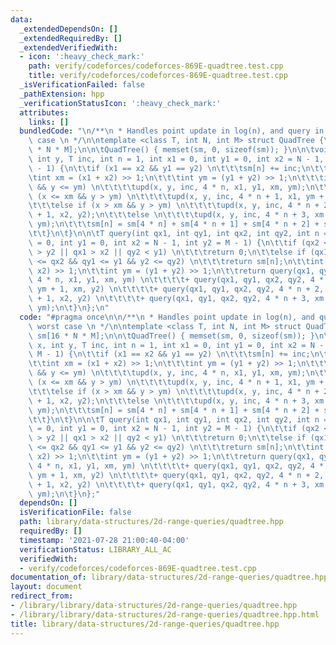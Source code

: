```yaml
---
data:
  _extendedDependsOn: []
  _extendedRequiredBy: []
  _extendedVerifiedWith:
  - icon: ':heavy_check_mark:'
    path: verify/codeforces/codeforces-869E-quadtree.test.cpp
    title: verify/codeforces/codeforces-869E-quadtree.test.cpp
  _isVerificationFailed: false
  _pathExtension: hpp
  _verificationStatusIcon: ':heavy_check_mark:'
  attributes:
    links: []
  bundledCode: "\n/**\n * Handles point update in log(n), and query in O(n) worst\
    \ case \n */\n\ntemplate <class T, int N, int M> struct QuadTree {\n\tT sm[16\
    \ * N * M];\n\n\tQuadTree() { memset(sm, 0, sizeof(sm)); }\n\n\tvoid upd(int x,\
    \ int y, T inc, int n = 1, int x1 = 0, int y1 = 0, int x2 = N - 1, int y2 = M\
    \ - 1) {\n\t\tif (x1 == x2 && y1 == y2) \n\t\t\tsm[n] += inc;\n\t\telse {\n\t\t\
    \tint xm = (x1 + x2) >> 1;\n\t\t\tint ym = (y1 + y2) >> 1;\n\t\t\tif (x <= xm\
    \ && y <= ym) \n\t\t\t\tupd(x, y, inc, 4 * n, x1, y1, xm, ym);\n\t\t\telse if\
    \ (x <= xm && y > ym) \n\t\t\t\tupd(x, y, inc, 4 * n + 1, x1, ym + 1, xm, y2);\n\
    \t\t\telse if (x > xm && y > ym) \n\t\t\t\tupd(x, y, inc, 4 * n + 2, xm + 1, ym\
    \ + 1, x2, y2);\n\t\t\telse \n\t\t\t\tupd(x, y, inc, 4 * n + 3, xm + 1, y1, x2,\
    \ ym);\n\t\t\tsm[n] = sm[4 * n] + sm[4 * n + 1] + sm[4 * n + 2] + sm[4 * n + 3];\n\
    \t\t}\n\t}\n\n\tT query(int qx1, int qy1, int qx2, int qy2, int n = 1, int x1\
    \ = 0, int y1 = 0, int x2 = N - 1, int y2 = M - 1) {\n\t\tif (qx2 < x1 || qy1\
    \ > y2 || qx1 > x2 || qy2 < y1) \n\t\t\treturn 0;\n\t\telse if (qx1 <= x1 && x2\
    \ <= qx2 && qy1 <= y1 && y2 <= qy2) \n\t\t\treturn sm[n];\n\t\tint xm = (x1 +\
    \ x2) >> 1;\n\t\tint ym = (y1 + y2) >> 1;\n\t\treturn query(qx1, qy1, qx2, qy2,\
    \ 4 * n, x1, y1, xm, ym) \n\t\t\t\t+ query(qx1, qy1, qx2, qy2, 4 * n + 1, x1,\
    \ ym + 1, xm, y2) \n\t\t\t\t+ query(qx1, qy1, qx2, qy2, 4 * n + 2, xm + 1, ym\
    \ + 1, x2, y2) \n\t\t\t\t+ query(qx1, qy1, qx2, qy2, 4 * n + 3, xm + 1, y1, x2,\
    \ ym);\n\t}\n};\n"
  code: "#pragma once\n\n/**\n * Handles point update in log(n), and query in O(n)\
    \ worst case \n */\n\ntemplate <class T, int N, int M> struct QuadTree {\n\tT\
    \ sm[16 * N * M];\n\n\tQuadTree() { memset(sm, 0, sizeof(sm)); }\n\n\tvoid upd(int\
    \ x, int y, T inc, int n = 1, int x1 = 0, int y1 = 0, int x2 = N - 1, int y2 =\
    \ M - 1) {\n\t\tif (x1 == x2 && y1 == y2) \n\t\t\tsm[n] += inc;\n\t\telse {\n\t\
    \t\tint xm = (x1 + x2) >> 1;\n\t\t\tint ym = (y1 + y2) >> 1;\n\t\t\tif (x <= xm\
    \ && y <= ym) \n\t\t\t\tupd(x, y, inc, 4 * n, x1, y1, xm, ym);\n\t\t\telse if\
    \ (x <= xm && y > ym) \n\t\t\t\tupd(x, y, inc, 4 * n + 1, x1, ym + 1, xm, y2);\n\
    \t\t\telse if (x > xm && y > ym) \n\t\t\t\tupd(x, y, inc, 4 * n + 2, xm + 1, ym\
    \ + 1, x2, y2);\n\t\t\telse \n\t\t\t\tupd(x, y, inc, 4 * n + 3, xm + 1, y1, x2,\
    \ ym);\n\t\t\tsm[n] = sm[4 * n] + sm[4 * n + 1] + sm[4 * n + 2] + sm[4 * n + 3];\n\
    \t\t}\n\t}\n\n\tT query(int qx1, int qy1, int qx2, int qy2, int n = 1, int x1\
    \ = 0, int y1 = 0, int x2 = N - 1, int y2 = M - 1) {\n\t\tif (qx2 < x1 || qy1\
    \ > y2 || qx1 > x2 || qy2 < y1) \n\t\t\treturn 0;\n\t\telse if (qx1 <= x1 && x2\
    \ <= qx2 && qy1 <= y1 && y2 <= qy2) \n\t\t\treturn sm[n];\n\t\tint xm = (x1 +\
    \ x2) >> 1;\n\t\tint ym = (y1 + y2) >> 1;\n\t\treturn query(qx1, qy1, qx2, qy2,\
    \ 4 * n, x1, y1, xm, ym) \n\t\t\t\t+ query(qx1, qy1, qx2, qy2, 4 * n + 1, x1,\
    \ ym + 1, xm, y2) \n\t\t\t\t+ query(qx1, qy1, qx2, qy2, 4 * n + 2, xm + 1, ym\
    \ + 1, x2, y2) \n\t\t\t\t+ query(qx1, qy1, qx2, qy2, 4 * n + 3, xm + 1, y1, x2,\
    \ ym);\n\t}\n};"
  dependsOn: []
  isVerificationFile: false
  path: library/data-structures/2d-range-queries/quadtree.hpp
  requiredBy: []
  timestamp: '2021-07-28 21:00:40-04:00'
  verificationStatus: LIBRARY_ALL_AC
  verifiedWith:
  - verify/codeforces/codeforces-869E-quadtree.test.cpp
documentation_of: library/data-structures/2d-range-queries/quadtree.hpp
layout: document
redirect_from:
- /library/library/data-structures/2d-range-queries/quadtree.hpp
- /library/library/data-structures/2d-range-queries/quadtree.hpp.html
title: library/data-structures/2d-range-queries/quadtree.hpp
---
```

